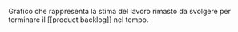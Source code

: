 Grafico che rappresenta la stima del lavoro rimasto da svolgere per terminare il [[product backlog]] nel tempo.
